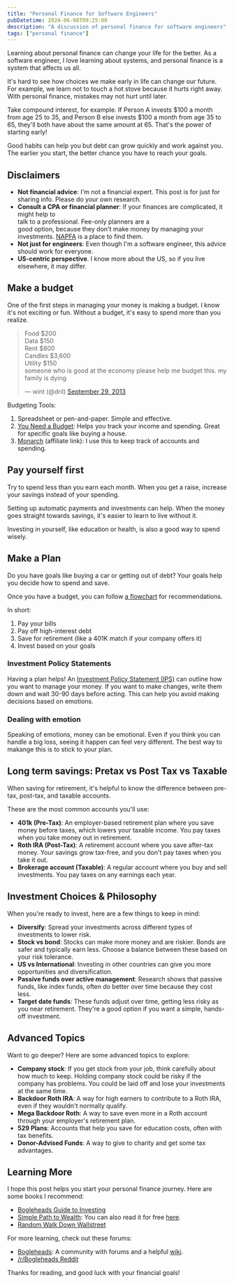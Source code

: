 ```yaml
---
title: "Personal Finance for Software Engineers"
pubDatetime: 2024-06-08T09:25:00
description: "A discussion of personal finance for software engineers"
tags: ["personal finance"]
---
```


Learning about personal finance can change your life for the better.
As a software engineer, I love learning about systems,
and personal finance is a system that affects us all.

It's hard to see how choices we make early in life can change our future.
For example, we learn not to touch a hot stove because it hurts right away.
With personal finance, mistakes may not hurt until later.

Take compound interest, for example. If Person A invests $100 a month
from age 25 to 35, and Person B else invests $100 a month from age 35 to 65,
they'll both have about the same amount at 65. That's the power of starting early!

Good habits can help you but debt can grow quickly and work against you.
The earlier you start, the better chance you have to reach your goals.

## Disclaimers

- **Not financial advice**: I'm not a financial expert.
  This post is for just for sharing info. Please do your own research.
- **Consult a CPA or financial planner**:
  If your finances are complicated, it might help to  
  talk to a professional. Fee-only planners are a  
  good option, because they don't make money by managing your investments.
  [NAPFA](https://www.napfa.org/) is a place to find them.
- **Not just for engineers**: Even though I'm a software engineer, this advice
  should work for everyone.
- **US-centric perspective**. I know more about the US, so if you live
  elsewhere, it may differ.

## Make a budget

One of the first steps in managing your money is making a budget.
I know it's not exciting or fun. Without a budget, it's easy
to spend more than you realize.

<blockquote class="twitter-tweet"><p lang="en" dir="ltr">Food $200<br>Data
$150<br>Rent $800<br>Candles $3,600<br>Utility $150<br>someone who is good at
the economy please help me budget this. my family is dying</p>&mdash; wint
(@dril) <a
href="https://twitter.com/dril/status/384408932061417472?ref_src=twsrc%5Etfw">September
29, 2013</a></blockquote> <script async
src="https://platform.twitter.com/widgets.js" charset="utf-8"></script>

Budgeting Tools:

1. Spreadsheet or pen-and-paper. Simple and effective.
2. [You Need a
   Budget](https://www.ynab.com/): Helps you track your income and spending.
   Great for specific goals like buying a house.
3. [Monarch](https://www.monarchmoney.com/referral/gogh9rwmnl) (affiliate link):
  I use this to keep track of accounts and spending.

## Pay yourself first

Try to spend less than you earn each month.
When you get a raise, increase your savings instead of
your spending.

Setting up automatic payments and investments can help.
When the money goes straight towards savings,
it's easier to learn to live without it.

Investing in yourself, like education or health, is also a good way to spend wisely.

## Make a Plan

Do you have goals like buying a car or getting out
of debt? Your goals help you decide how to spend and save.

Once you have a budget, you can follow [a
flowchart](https://www.reddit.com/r/personalfinance/comments/4gdlu9/how_to_prioritize_spending_your_money_a_flowchart/)
for recommendations.

In short:

1. Pay your bills
2. Pay off high-interest debt
3. Save for retirement (like a 401K match if your company offers it)
4. Invest based on your goals

### Investment Policy Statements

Having a plan helps! An [Investment Policy Statement
(IPS)](https://www.bogleheads.org/wiki/Investment_policy_statement) can
outline how you want to manage your money.
If you want to make changes, write them down and wait 30-90 days before
acting. This can help you avoid making decisions based on emotions.

### Dealing with emotion

Speaking of emotions, money can be emotional.
Even if you think you can handle a big loss,
seeing it happen can feel very different. The best way to makange this
is to stick to your plan.

## Long term savings: Pretax vs Post Tax vs Taxable

When saving for retirement, it's helpful to know the difference between
pre-tax, post-tax, and taxable accounts.

These are the most common accounts you'll use:

- **401k (Pre-Tax)**: An employer-based retirement plan where you save money before
  taxes, which lowers your taxable income. You pay taxes when you take money out
  in retirement.
- **Roth IRA (Post-Tax)**: A retirement account where you save after-tax money. Your savings grow tax-free, and you don't pay taxes when you take it out.
- **Brokerage account (Taxable)**: A regular account where you buy and sell investments. You pay taxes on any earnings each year.

## Investment Choices & Philosophy

When you're ready to invest, here are a few things to keep in mind:

- **Diversify**: Spread your investments across different types of investments to lower risk.
- **Stock vs bond**: Stocks can make more money and are riskier. Bonds are safer
and typically earn less. Choose a balance between these based on your risk
tolerance.
- **US vs International**: Investing in other countries can give you more
opportunities and diversification.
- **Passive funds over active management**:
  Research shows that passive funds, like index funds, often do better over time because they cost less.
- **Target date funds**: These funds adjust over time, getting less risky as you near retirement. They're a good option if you want a simple, hands-off investment.

## Advanced Topics

Want to go deeper? Here are some advanced topics to explore:

- **Company stock**: If you get stock from your job, think carefully
  about how much to keep. Holding company stock could be risky if the company has problems. You could be laid off and lose your investments at the same time.
- **Backdoor Roth IRA**: A way for high earners to contribute to a Roth IRA,
  even if they wouldn't normally qualify.
- **Mega Backdoor Roth**: A way to save even more in a Roth account through
  your employer's retirement plan.
- **529 Plans**: Accounts that help you save for education costs, often with tax benefits.
- **Donor-Advised Funds**: A way to give to charity and get some tax advantages.

## Learning More

I hope this post helps you start your personal finance journey. Here
are some books I recommend:

- [Bogleheads Guide to
  Investing](https://www.amazon.com/Bogleheads-Guide-Investing-Taylor-Larimore/dp/1118921283)
- [Simple Path to
  Wealth](https://www.amazon.com/Simple-Path-Wealth-financial-independence/dp/1533667926):
  You can also read it for free [here](https://jlcollinsnh.com/stock-series/).
- [Random Walk Down
  Wallstreet](https://www.amazon.com/Random-Walk-Down-Wall-Street/dp/0393330338)

For more learning, check out these forums:

- [Bogleheads](https://bogleheads.org/): A community with forums and a helpful
  [wiki](https://www.bogleheads.org/wiki/Main_Page).
- [/r/Bogleheads Reddit](https://www.reddit.com/r/Bogleheads/)

Thanks for reading, and good luck with your financial goals!
